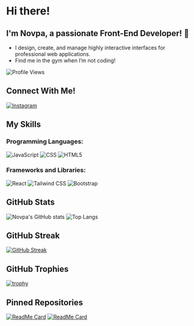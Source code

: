 # Hi there!
## I'm Novpa, a passionate Front-End Developer! 👋

- I design, create, and manage highly interactive interfaces for professional web applications.
- Find me in the gym when I’m not coding!

![Profile Views](https://komarev.com/ghpvc/?username=Novpa&color=brightgreen)

## Connect With Me!
[![Instagram](https://img.shields.io/badge/Instagram-E4405F?style=flat&logo=instagram&logoColor=white)](https://www.instagram.com/novparodriguez/)

## My Skills
### Programming Languages:
![JavaScript](https://img.shields.io/badge/JavaScript-323330?style=flat&logo=javascript&logoColor=F7DF1E)
![CSS](https://img.shields.io/badge/CSS-1572B6?style=flat&logo=css3&logoColor=white)
![HTML5](https://img.shields.io/badge/HTML5-E34F26?style=flat&logo=html5&logoColor=white)

### Frameworks and Libraries:
![React](https://img.shields.io/badge/React-20232A?style=flat&logo=react&logoColor=61DAFB)
![Tailwind CSS](https://img.shields.io/badge/Tailwind_CSS-38B2AC?style=flat&logo=tailwind-css&logoColor=white)
![Bootstrap](https://img.shields.io/badge/Bootstrap-563D7C?style=flat&logo=bootstrap&logoColor=white)

## GitHub Stats
![Novpa's GitHub stats](https://github-readme-stats.vercel.app/api?username=Novpa&show_icons=true&theme=radical)
![Top Langs](https://github-readme-stats.vercel.app/api/top-langs/?username=Novpa&layout=compact&theme=radical)

## GitHub Streak
[![GitHub Streak](http://github-readme-streak-stats.herokuapp.com?user=Novpa&theme=radical)](https://git.io/streak-stats)

## GitHub Trophies
[![trophy](https://github-profile-trophy.vercel.app/?username=Novpa&theme=onedark)](https://github.com/ryo-ma/github-profile-trophy)

## Pinned Repositories
[![ReadMe Card](https://github-readme-stats.vercel.app/api/pin/?username=Novpa&repo=Pig-Game&theme=radical)](https://github.com/Novpa/Pig-Game)
[![ReadMe Card](https://github-readme-stats.vercel.app/api/pin/?username=Novpa&repo=Guess-My-Number-Game&theme=radical)](https://github.com/Novpa/Guess-My-Number-Game)
